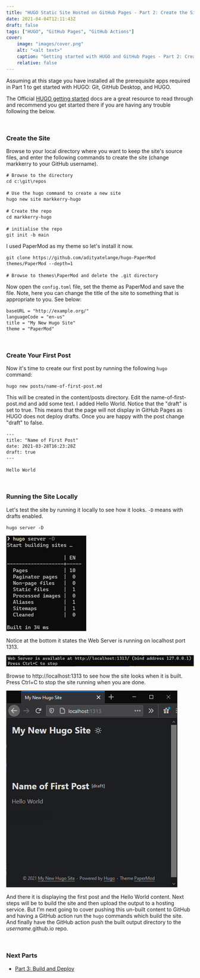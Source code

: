 ```yaml
---
title: "HUGO Static Site Hosted on GitHub Pages - Part 2: Create the Site"
date: 2021-04-04T12:11:43Z
draft: false
tags: ["HUGO", "GitHub Pages", "GitHub Actions"]
cover:
    image: "images/cover.png"
    alt: "<alt text>"
    caption: "Getting started with HUGO and GitHub Pages - Part 2: Create the Site"
    relative: false
---
```


Assuming at this stage you have installed all the prerequisite apps required in Part 1 to get started with HUGO: Git, GitHub Desktop, and HUGO.

The Official [HUGO getting started](https://gohugo.io/getting-started/quick-start/) docs are a great resource to read through and recommend you get started there if you are having any trouble following the below.

<br>

### Create the Site

Browse to your local directory where you want to keep the site's source files, and enter the following commands to create the site (change markkerry to your GitHub username).

```terminal
# Browse to the directory
cd c:\git\repos

# Use the hugo command to create a new site
hugo new site markkerry-hugo

# Create the repo
cd markkerry-hugo

# initialise the repo
git init -b main
```

I used PaperMod as my theme so let's install it now.

```terminal
git clone https://github.com/adityatelange/hugo-PaperMod themes/PaperMod --depth=1

# Browse to themes\PaperMod and delete the .git directory
```

Now open the `config.toml` file, set the theme as PaperMod and save the file. Note, here you can change the title of the site to something that is appropriate to you. See below:

```terminal
baseURL = "http://example.org/"
languageCode = "en-us"
title = "My New Hugo Site"
theme = "PaperMod"
```

<br>

### Create Your First Post

Now it's time to create our first post by running the following `hugo` command:

```
hugo new posts/name-of-first-post.md
```

This will be created in the content/posts directory. Edit the name-of-first-post.md and add some text. I added Hello World. Notice that the "draft" is set to true. This means that the page will not display in GitHub Pages as HUGO does not deploy drafts. Once you are happy with the post change "draft" to false.

```terminal
---
title: "Name of First Post"
date: 2021-03-28T16:23:28Z
draft: true
---

Hello World
```

<br>

### Running the Site Locally

Let's test the site by running it locally to see how it looks. `-D` means with drafts enabled.

```terminal
hugo server -D
```

![hugoServer](images/hugoServer.png)

Notice at the bottom it states the Web Server is running on localhost port 1313. 

![hugoServer2](images/hugoServer2.png)

Browse to http://localhost:1313 to see how the site looks when it is built. Press Ctrl+C to stop the site running when you are done.

![previewSite](images/previewSite.png)

And there it is displaying the first post and the Hello World content. Next steps will be to build the site and then upload the output to a hosting service. But I'm next going to cover pushing this un-built content to GitHub and having a GitHub action run the `hugo` commands which build the site. And finally have the GitHub action push the built output directory to the _username_.github.io repo.

<br>

### Next Parts

* [Part 3: Build and Deploy](https://markkerry.github.io/posts/2021/04/hugo-and-github-pages-part3/)